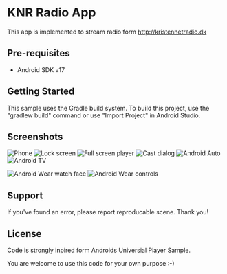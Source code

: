 KNR Radio App
=====================================
This app is implemented to stream radio form http://kristennetradio.dk


Pre-requisites
--------------

- Android SDK v17

Getting Started
---------------

This sample uses the Gradle build system. To build this project, use the
"gradlew build" command or use "Import Project" in Android Studio.

Screenshots
-----------

![Phone](screenshots/phone.png "On a phone")
![Lock screen](screenshots/phone_lockscreen.png "Lockscreen background and controls")
![Full screen player](screenshots/phone_fullscreen_player.png "A basic full screen activity")
![Cast dialog](screenshots/phone_cast_dialog.png "Casting to Google Cast devices")
![Android Auto](screenshots/android_auto.png "Running on an Android Auto car")
![Android TV](screenshots/android_tv.png "Running on an Android TV")

![Android Wear watch face](screenshots/android_wear_1.png "MediaStyle notifications on an Android Wear watch")
![Android Wear controls](screenshots/android_wear_2.png "Media playback controls on an Android Wear watch")

Support
-------

If you've found an error, please report reproducable scene. Thank you!

License
-------

Code is strongly inpired form Androids Universial Player Sample.

You are welcome to use this code for your own purpose :-)
